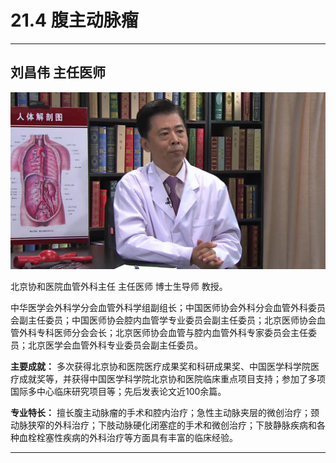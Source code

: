 # 21.4 腹主动脉瘤

---

## 刘昌伟 主任医师

![1684332686729](image/c21_004/1684332686729.png)

北京协和医院血管外科主任 主任医师 博士生导师 教授。

中华医学会外科学分会血管外科学组副组长；中国医师协会外科分会血管外科委员会副主任委员；中国医师协会腔内血管学专业委员会副主任委员；北京医师协会血管外科专科医师分会会长；北京医师协会血管与腔内血管外科专家委员会主任委员；北京医学会血管外科专业委员会副主任委员。

**主要成就：** 多次获得北京协和医院医疗成果奖和科研成果奖、中国医学科学院医疗成就奖等，并获得中国医学科学院北京协和医院临床重点项目支持；参加了多项国际多中心临床研究项目等；先后发表论文近100余篇。

**专业特长：** 擅长腹主动脉瘤的手术和腔内治疗；急性主动脉夹层的微创治疗；颈动脉狭窄的外科治疗；下肢动脉硬化闭塞症的手术和微创治疗；下肢静脉疾病和各种血栓栓塞性疾病的外科治疗等方面具有丰富的临床经验。

---
